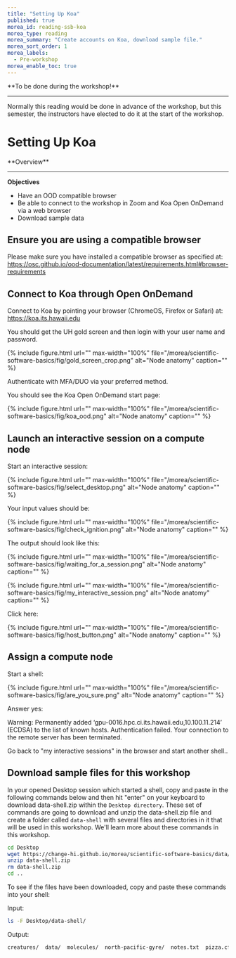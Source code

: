 ```yaml
---
title: "Setting Up Koa"
published: true
morea_id: reading-ssb-koa
morea_type: reading
morea_summary: "Create accounts on Koa, download sample file."
morea_sort_order: 1
morea_labels:
  - Pre-workshop
morea_enable_toc: true
---
```




<div class="alert alert-danger mt-3" role="alert" markdown="1">
<i class="fa-solid fa-circle-exclamation fa-xl"></i> **To be done during the workshop!**
<hr/>
Normally this reading would be done in advance of the workshop, but this semester, the instructors have elected to do it at the start of the workshop.

</div>

# Setting Up Koa

<div class="alert alert-success mt-3" role="alert" markdown="1">
<i class="fa-solid fa-globe fa-xl"></i> **Overview**
<hr/>

**Objectives**
  * Have an OOD compatible browser
  * Be able to connect to the workshop in Zoom and Koa Open OnDemand via a web browser
  * Download sample data
</div>

## Ensure you are using a compatible browser

Please make sure you have installed a compatible browser as specified at: <https://osc.github.io/ood-documentation/latest/requirements.html#browser-requirements>

## Connect to Koa through Open OnDemand

Connect to Koa by pointing your browser (ChromeOS, Firefox or Safari) at: <https://koa.its.hawaii.edu>

You should get the UH gold screen and then login with your user name and password.

{% include figure.html url="" max-width="100%" file="/morea/scientific-software-basics/fig/gold_screen_crop.png" alt="Node anatomy" caption="" %}

Authenticate with MFA/DUO via your preferred method.

You should see the Koa Open OnDemand start page:

{% include figure.html url="" max-width="100%" file="/morea/scientific-software-basics/fig/koa_ood.png" alt="Node anatomy" caption="" %}

## Launch an interactive session on a compute node

Start an interactive session:

{% include figure.html url="" max-width="100%" file="/morea/scientific-software-basics/fig/select_desktop.png" alt="Node anatomy" caption="" %}

Your input values should be:

{% include figure.html url="" max-width="100%" file="/morea/scientific-software-basics/fig/check_ignition.png" alt="Node anatomy" caption="" %}

The output should look like this:

{% include figure.html url="" max-width="100%" file="/morea/scientific-software-basics/fig/waiting_for_a_session.png" alt="Node anatomy" caption="" %}

{% include figure.html url="" max-width="100%" file="/morea/scientific-software-basics/fig/my_interactive_session.png" alt="Node anatomy" caption="" %}

Click here:

{% include figure.html url="" max-width="100%" file="/morea/scientific-software-basics/fig/host_button.png" alt="Node anatomy" caption="" %}

## Assign a compute node

Start a shell:

{% include figure.html url="" max-width="100%" file="/morea/scientific-software-basics/fig/are_you_sure.png" alt="Node anatomy" caption="" %}

Answer yes:

Warning: Permanently added ‘gpu-0016.hpc.ci.its.hawaii.edu,10.100.11.214’ (ECDSA) to the list of known hosts. Authentication failed. Your connection to the remote server has been terminated.

Go back to "my interactive sessions" in the browser and start another shell..

## Download sample files for this workshop

In your opened Desktop session which started a shell, copy and paste in the following commands below and then hit "enter" on your keyboard to download data-shell.zip within the `Desktop directory`. These set of commands are going to download and unzip the data-shell.zip file and create a folder called `data-shell` with several files and directories in it that will be used in this workshop. We'll learn more about these commands in this workshop. 

<div class="alert alert-secondary" role="alert" markdown="1">

```bash
cd Desktop
wget https://change-hi.github.io/morea/scientific-software-basics/data/data-shell.zip
unzip data-shell.zip
rm data-shell.zip
cd ..
```

</div>

To see if the files have been downloaded, copy and paste these commands into your shell:

<div class="alert alert-secondary" role="alert" markdown="1">

Input: 

```bash
ls -F Desktop/data-shell/
```

Output:

```bash
creatures/  data/  molecules/  north-pacific-gyre/  notes.txt  pizza.cfg  solar.pdf  writing/
```

</div>